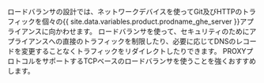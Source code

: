 ロードバランサの設計では、ネットワークデバイスを使ってGit及びHTTPのトラフィックを個々の{{ site.data.variables.product.prodname_ghe_server }}アプライアンスに向かわせます。 ロードバランサを使って、セキュリティのためにアプライアンスへの直接のトラフィックを制限したり、必要に応じてDNSのレコードを変更することなくトラフィックをリダイレクトしたりできます。 PROXYプロトコルをサポートするTCPベースのロードバランサを使うことを強くおすすめします。

